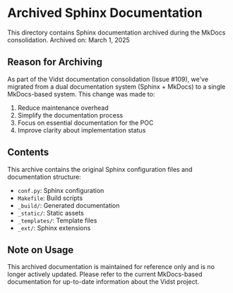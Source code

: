 # Archived Sphinx Documentation

This directory contains Sphinx documentation archived during the MkDocs consolidation.
Archived on: March 1, 2025

## Reason for Archiving

As part of the Vidst documentation consolidation (Issue #109), we've migrated from a dual documentation system (Sphinx + MkDocs) to a single MkDocs-based system. This change was made to:

1. Reduce maintenance overhead
2. Simplify the documentation process
3. Focus on essential documentation for the POC
4. Improve clarity about implementation status

## Contents

This archive contains the original Sphinx configuration files and documentation structure:

- `conf.py`: Sphinx configuration
- `Makefile`: Build scripts
- `_build/`: Generated documentation
- `_static/`: Static assets
- `_templates/`: Template files
- `_ext/`: Sphinx extensions

## Note on Usage

This archived documentation is maintained for reference only and is no longer actively updated. Please refer to the current MkDocs-based documentation for up-to-date information about the Vidst project.
